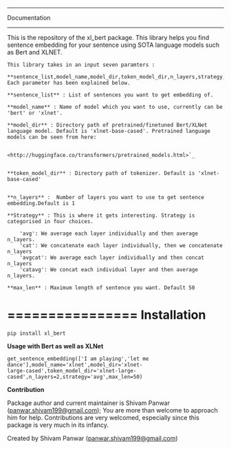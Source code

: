 *************
Documentation
*************
This is the repository of the xl_bert package. This library helps you find sentence embedding for your sentence using SOTA language models such as Bert and XLNET.
    
    This library takes in an input seven paramters :
    
    **sentence_list,model_name,model_dir,token_model_dir,n_layers,strategy,max_len**. Each parameter has been explained below.

    **sentence_list** : List of sentences you want to get embedding of. 
    
    **model_name** : Name of model which you want to use, currently can be 'bert' or 'xlnet'.
    
    **model_dir** : Directory path of pretrained/finetuned Bert/XLNet language model. Default is 'xlnet-base-cased'. Pretrained language models can be seen from here:
    

    <http://huggingface.co/transformers/pretrained_models.html>`_


    **token_model_dir** : Directory path of tokenizer. Default is 'xlnet-base-cased'


    **n_layers** :  Number of layers you want to use to get sentence embedding.Default is 1
    
    **Strategy** : This is where it gets interesting. Strategy is categorised in four choices.

        'avg': We average each layer individually and then average n_layers.
        'cat': We concatenate each layer individually, then we concatenate n_layers
        'avgcat': We average each layer individually and then concat n_layers
        'catavg': We concat each individual layer and then average n_layers. 
      
    **max_len** : Maximum length of sentence you want. Default 50

================
 Installation
================
    pip install xl_bert


**Usage with Bert as well as XLNet**

    get_sentence_embedding(['I am playing','let me dance'],model_name='xlnet',model_dir='xlnet- 
    large-cased',token_model_dir='xlnet-large-cased',n_layers=2,strategy='avg',max_len=50) 

**Contribution**

 Package author and current maintainer is Shivam Panwar (panwar.shivam199@gmail.com); You are more than welcome to approach him for help. Contributions are very welcomed, especially since this package is very much in its infancy.


Created by Shivam Panwar (panwar.shivam199@gmail.com)